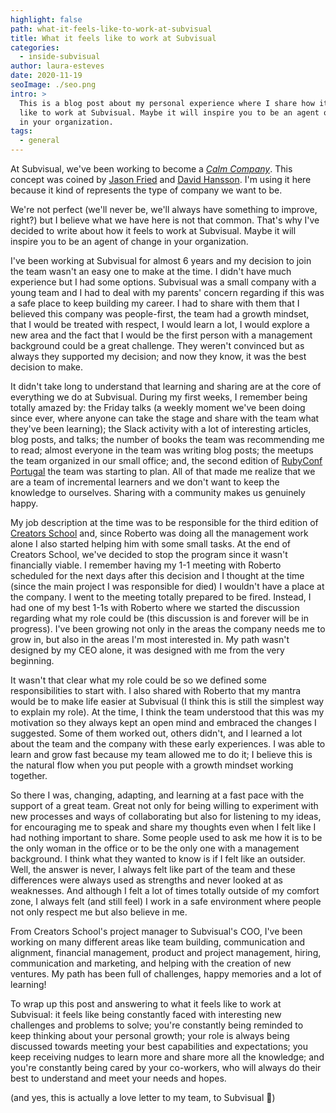```yaml
---
highlight: false
path: what-it-feels-like-to-work-at-subvisual
title: What it feels like to work at Subvisual
categories:
  - inside-subvisual
author: laura-esteves
date: 2020-11-19
seoImage: ./seo.png
intro: >
  This is a blog post about my personal experience where I share how it feels
  like to work at Subvisual. Maybe it will inspire you to be an agent of change
  in your organization.
tags:
  - general
---
```


At Subvisual, we've been working to become a *[Calm Company]*. This concept was
coined by [Jason Fried] and [David Hansson]. I'm using it here because it kind
of represents the type of company we want to be. 

We're not perfect (we'll never be, we'll always have something to improve,
right?) but I believe what we have here is not that common. That's why I've
decided to write about how it feels to work at Subvisual. Maybe it will inspire
you to be an agent of change in your organization.

I've been working at Subvisual for almost 6 years and my decision to join the
team wasn't an easy one to make at the time. I didn't have much experience but
I had some options. Subvisual was a small company with a young team and I had
to deal with my parents' concern regarding if this was a safe place to keep
building my career. I had to share with them that I believed this company was
people-first, the team had a growth mindset, that I would be treated with
respect, I would learn a lot, I would explore a new area and the fact that I
would be the first person with a management background could be a great
challenge. They weren't convinced but as always they supported my decision; and
now they know, it was the best decision to make.

It didn't take long to understand that learning and sharing are at the core of
everything we do at Subvisual. During my first weeks, I remember being totally
amazed by: the Friday talks (a weekly moment we've been doing since ever, where
anyone can take the stage and share with the team what they've been learning);
the Slack activity with a lot of interesting articles, blog posts, and talks;
the number of books the team was recommending me to read; almost everyone in
the team was writing blog posts; the meetups the team organized in our small
office; and, the second edition of [RubyConf Portugal] the team was starting to
plan. All of that made me realize that we are a team of incremental learners
and we don't want to keep the knowledge to ourselves. Sharing with a community
makes us genuinely happy.

My job description at the time was to be responsible for the third edition of
[Creators School] and, since Roberto was doing all the management work alone I
also started helping him with some small tasks. At the end of Creators School,
we've decided to stop the program since it wasn't financially viable. I
remember having my 1-1 meeting with Roberto scheduled for the next days after
this decision and I thought at the time (since the main project I was
responsible for died) I wouldn't have a place at the company. I went to the
meeting totally prepared to be fired. Instead, I had one of my best 1-1s with
Roberto where we started the discussion regarding what my role could be (this
discussion is and forever will be in progress). I've been growing not only in
the areas the company needs me to grow in, but also in the areas I'm most
interested in. My path wasn't designed by my CEO alone, it was designed with me
from the very beginning.

It wasn't that clear what my role could be so we defined some responsibilities
to start with. I also shared with Roberto that my mantra would be to make life
easier at Subvisual (I think this is still the simplest way to explain my
role). At the time, I think the team understood that this was my motivation so
they always kept an open mind and embraced the changes I suggested. Some of
them worked out, others didn't, and I learned a lot about the team and the
company with these early experiences. I was able to learn and grow fast because
my team allowed me to do it; I believe this is the natural flow when you put
people with a growth mindset working together. 

So there I was, changing, adapting, and learning at a fast pace with the
support of a great team. Great not only for being willing to experiment with
new processes and ways of collaborating but also for listening to my ideas, for
encouraging me to speak and share my thoughts even when I felt like I had
nothing important to share. Some people used to ask me how it is to be the only
woman in the office or to be the only one with a management background. I think
what they wanted to know is if I felt like an outsider. Well, the answer is
never, I always felt like part of the team and these differences were always
used as strengths and never looked at as weaknesses. And although I felt a lot
of times totally outside of my comfort zone, I always felt (and still feel) I
work in a safe environment where people not only respect me but also believe in
me.

From Creators School's project manager to Subvisual's COO, I've been working on
many different areas like team building, communication and alignment, financial
management, product and project management, hiring, communication and
marketing, and helping with the creation of new ventures. My path has been full
of challenges, happy memories and a lot of learning!

To wrap up this post and answering to what it feels like to work at Subvisual:
it feels like being constantly faced with interesting new challenges and
problems to solve; you're constantly being reminded to keep thinking about your
personal growth; your role is always being discussed towards meeting your best
capabilities and expectations; you keep receiving nudges to learn more and
share more all the knowledge; and you're constantly being cared by your
co-workers, who will always do their best to understand and meet your needs and
hopes.

(and yes, this is actually a love letter to my team, to Subvisual 💙)


[Calm Company]: https://m.signalvnoise.com/the-calm-company-our-next-book/
[Jason Fried]: https://twitter.com/jasonfried
[David Hansson]: https://twitter.com/dhh
[RubyConf Portugal]: https://2015.rubyconf.pt/
[Creators School]: http://creatorsschool.com/
